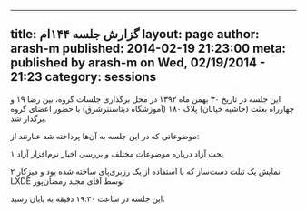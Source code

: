 ----------
title: گزارش جلسه ۱۴۴ام
layout: page
author: arash-m
published: 2014-02-19 21:23:00
meta: published by arash-m on Wed, 02/19/2014 - 21:23
category: sessions
----------
این جلسه در تاریخ ۳۰ بهمن ماه ۱۳۹۲ در محل برگذاری جلسات گروه، بین رضا ۱۹ و
چهارراه بعثت (حاشیه خیابان) پلاک ۱۸۰ (آموزشگاه دیتاسنترشرق) با حضور اعضای گروه
برگذار شد.


<!--more-->



موضوعاتی که در این جلسه به آن‌ها پرداخته شد عبارتند از:

۱ بحث آزاد درباره موضوعات مختلف و بررسی اخبار نرم‌افزار آزاد

۲ نمایش یک تبلت دست‌ساز که با استفاده از یک رزبری‌پای ساخته شده بود و میزکار
LXDE توسط آقای مجید رمضان‌پور

این جلسه در ساعت ۱۹:۳۰ دقیقه به پایان رسید.
